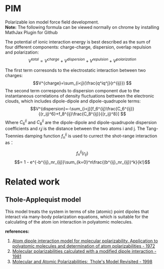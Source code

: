 # PIM
Polarizable ion model force field development.   
**Note:** The following formula can be viewed normally on chrome by installing MathJax Plugin for Github

The potential of ionic interaction energy is best described as the sum of four different components: charge-charge, dispersion, overlap repulsion and polarization:
$$V^{total}=V^{charge} + V^{dispersion} + V^{repulsion} + V^{polarization} $$

The first term corresonds to the electrostatic interaction between two charges:
$$V^{charge}=\sum_{i<j}(\frac{q^iq^j}{r^{ij}}) $$
The second term corresponds to dispersion component due to the instantaneous correlations of density fluctuations bettween the electronic clouds, which includes dipole-dipole and dipole-quadrupole terms:
$$V^{dispersion}=-\sum_{i<j}[f_6^{ij}\frac{C_6^{ij}}{(r_ij)^6}+f_8^{ij}\frac{C_8^{ij}}{(r_ij)^8}] $$
Where $C^{ij}_6$ and $C^{ij}_8$ are the dipole-dipole and dipole-quadrupole dispersion coefficients and $r_ij$ is the distance between the two atoms i and j. The Tang-Toennies damping function $f^{ij}_n$ is used to currect the shot-range interaction as：

$$f^{ij}_n (r_{ij})$$
$$= 1 - e^{-b^{ij}_nr_{ij}}\sum_{k=0}^n\frac{(b^{ij}_nr_{ij})^k}{k!}$$


# Related work
## Thole-Applequist model
This model treats the system in terms of site (atomic) point dipoles that interact via many-body polarization equations, which is suitable for the calculating  of the atom ion interaction in polyatomic molecules.

**references:**  
1. [Atom dipole interaction model for molecular polarizability. Application to polyatomic molecules and determination of atom polarizabilities - 1972](https://pubs.acs.org/doi/abs/10.1021/ja00764a010?journalCode=jacsat)  
2. [Molecular polarizabilities calculated with a modified dipole interaction - 1981](https://www.sciencedirect.com/science/article/abs/pii/0301010481851762)  
3. [Molecular and Atomic Polarizabilities:  Thole's Model Revisited - 1998](https://pubs.acs.org/doi/abs/10.1021/jp980221f)

